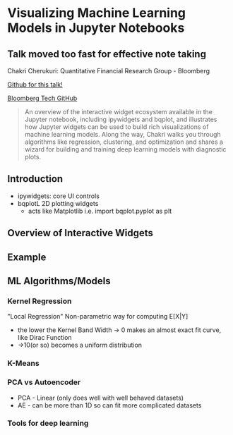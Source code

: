 # Visualizing Machine Learning Models in Jupyter Notebooks

## Talk moved too fast for effective note taking

Chakri Cherukuri: Quantitative Financial Research Group - Bloomberg

[Github for this talk!](https://github.com/ChakriCherukuri/jupytercon_2018)

[Bloomberg Tech GitHub](https://github.com/bloomberg)

>An overview of the interactive widget ecosystem available in the Jupyter notebook, including ipywidgets and bqplot, and illustrates how Jupyter widgets can be used to build rich visualizations of machine learning models. Along the way, Chakri walks you through algorithms like regression, clustering, and optimization and shares a wizard for building and training deep learning models with diagnostic plots.

## Introduction
* ipywidgets: core UI controls
* bqplotL 2D plotting widgets
    * acts like Matplotlib i.e. import bqplot.pyplot as plt
## Overview of Interactive Widgets

## Example 

## ML Algorithms/Models
### Kernel Regression
"Local Regression" Non-parametric way for computing E[X|Y]
* the lower the Kernel Band Width -> 0 makes an almost exact fit curve, like Dirac Function
* ->10(or so) becomes a uniform distribution

### K-Means


### PCA vs Autoencoder
* PCA - Linear (only does well with well behaved datasets)
* AE - can be more than 1D so can fit more complicated datasets
  

### Tools for deep learning
